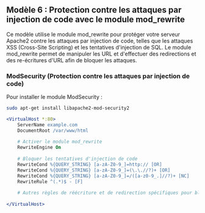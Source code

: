 ## Modèle 6 : Protection contre les attaques par injection de code avec le module mod_rewrite

Ce modèle utilise le module mod_rewrite pour protéger votre serveur Apache2 contre les attaques par injection de code, telles que les attaques XSS (Cross-Site Scripting) et les tentatives d'injection de SQL. Le module mod_rewrite permet de manipuler les URL et d'effectuer des redirections et des re-écritures d'URL afin de bloquer les attaques.
### ModSecurity (Protection contre les attaques par injection de code)
Pour installer le  module ModSecurity :
```bash
sudo apt-get install libapache2-mod-security2
```
```apache
<VirtualHost *:80>
    ServerName example.com
    DocumentRoot /var/www/html
    
    # Activer le module mod_rewrite
    RewriteEngine On
    
    # Bloquer les tentatives d'injection de code
    RewriteCond %{QUERY_STRING} [a-zA-Z0-9_]=http:// [OR]
    RewriteCond %{QUERY_STRING} [a-zA-Z0-9_]=(\.\.//?)+ [OR]
    RewriteCond %{QUERY_STRING} [a-zA-Z0-9_]=/([a-z0-9_.]//?)+ [NC]
    RewriteRule ^(.*)$ - [F]
    
    # Autres règles de réécriture et de redirection spécifiques pour bloquer les attaques
    
</VirtualHost>
